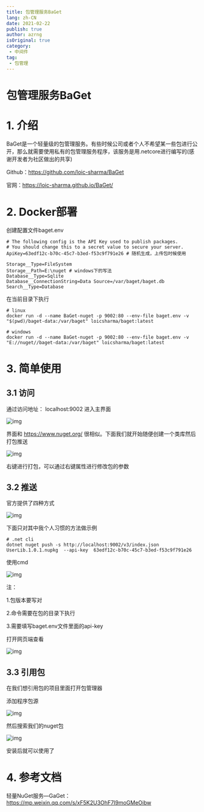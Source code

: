 ```yaml
---
title: 包管理服务BaGet
lang: zh-CN
date: 2021-02-22
publish: true
author: azrng
isOriginal: true
category:
 - 中间件
tag:
 - 包管理
---
```

# 包管理服务BaGet

# 1. 介绍

BaGet是一个轻量级的包管理服务。有些时候公司或者个人不希望某一些包进行公开，那么就需要使用私有的包管理服务程序，该服务是用.netcore进行编写的(感谢开发者为社区做出的共享)

Github：https://github.com/loic-sharma/BaGet

官网：https://loic-sharma.github.io/BaGet/

# 2. Docker部署

创建配置文件baget.env

```
# The following config is the API Key used to publish packages.
# You should change this to a secret value to secure your server.
ApiKey=63edf12c-b70c-45c7-b3ed-f53c9f791e26 # 随机生成，上传包时候使用

Storage__Type=FileSystem
Storage__Path=E:\nuget # windows下的写法
Database__Type=Sqlite
Database__ConnectionString=Data Source=/var/baget/baget.db
Search__Type=Database
```

在当前目录下执行

```
# linux
docker run -d --name BaGet-nuget -p 9002:80 --env-file baget.env -v "$(pwd)/baget-data:/var/baget" loicsharma/baget:latest

# windows
docker run -d --name BaGet-nuget -p 9002:80 --env-file baget.env -v "E://nuget//baget-data:/var/baget" loicsharma/baget:latest
```

# 3. 简单使用

## 3.1 访问

通过访问地址： localhost:9002 进入主界面

![img](https://gitee.com/AZRNG/picture-storage/raw/master/kbms/1618583664812-41eee20b-f1fa-4fcb-b47c-2543605cda34.png)

界面和 https://www.nuget.org/  很相似。下面我们就开始随便创建一个类库然后打包推送

![img](https://gitee.com/AZRNG/picture-storage/raw/master/kbms/1618583720855-7c7ac08c-5786-4e00-b382-9120ec2d73bd.png)

右键进行打包，可以通过右键属性进行修改包的参数

## 3.2 推送

官方提供了四种方式

![img](https://gitee.com/AZRNG/picture-storage/raw/master/kbms/1618582940189-6b28c743-83b6-46a2-a195-218d0bebc4ad.png)

下面只对其中我个人习惯的方法做示例

```
# .net cli
dotnet nuget push -s http://localhost:9002/v3/index.json UserLib.1.0.1.nupkg  --api-key  63edf12c-b70c-45c7-b3ed-f53c9f791e26
```

使用cmd

![img](https://gitee.com/AZRNG/picture-storage/raw/master/kbms/1618583051937-75725a1f-f677-4968-8a75-86ee8a66fd54.png)

注：

1.包版本要写对

2.命令需要在包的目录下执行

3.需要填写baget.env文件里面的api-key

打开网页端查看

![img](https://gitee.com/AZRNG/picture-storage/raw/master/kbms/1618583330262-60b6543c-d67b-45ba-90ec-a64fbf5d1095.png)

## 3.3 引用包

在我们想引用包的项目里面打开包管理器

添加程序包源

![img](https://gitee.com/AZRNG/picture-storage/raw/master/kbms/1618583401944-fcce6270-3d63-444f-873f-e18b551f3f9f.png)

然后搜索我们的nuget包

![img](https://gitee.com/AZRNG/picture-storage/raw/master/kbms/1618583441712-57395fc7-1282-422b-afe8-844d8331e007.png)

安装后就可以使用了

# 4. 参考文档

轻量NuGet服务—GaGet：https://mp.weixin.qq.com/s/xF5K2U3OhF7I9moGMeOibw